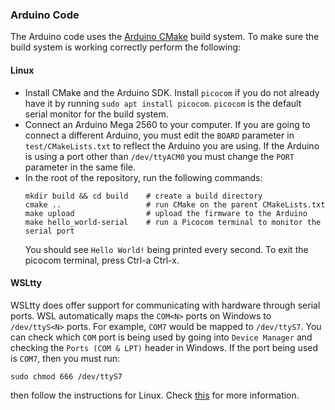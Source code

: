 ### Arduino Code
The Arduino code uses the [Arduino CMake](https://github.com/queezythegreat/arduino-cmake)
build system. To make sure the build system is working correctly perform the
following:
#### Linux
* Install CMake and the Arduino SDK. Install `picocom` if you do not already
  have it by running `sudo apt install picocom`. `picocom` is the default
  serial monitor for the build system.
* Connect an Arduino Mega 2560 to your computer. If you are going to connect
  a different Arduino, you must edit the `BOARD` parameter in
  `test/CMakeLists.txt` to reflect the Arduino you are using. If the Arduino
  is using a port other than `/dev/ttyACM0` you must change the `PORT` parameter
  in the same file.
* In the root of the repository, run the following commands:
  ```
  mkdir build && cd build    # create a build directory
  cmake ..                   # run CMake on the parent CMakeLists.txt
  make upload                # upload the firmware to the Arduino
  make hello_world-serial    # run a Picocom terminal to monitor the serial port
  ```
  You should see `Hello World!` being printed every second. To exit the picocom
  terminal, press Ctrl-a Ctrl-x.
#### WSLtty
WSLtty does offer support for communicating with hardware through serial ports.
WSL automatically maps the `COM<N>` ports on Windows to `/dev/ttyS<N>` ports. 
For example, `COM7` would be mapped to `/dev/ttyS7`. You can check which `COM`
port is being used by going into `Device Manager` and checking the 
`Ports (COM & LPT)` header in Windows. If the port being used is `COM7`, then
you must run:
```
sudo chmod 666 /dev/ttyS7
```
then follow the instructions for Linux. Check [this](https://docs.microsoft.com/en-us/archive/blogs/wsl/serial-support-on-the-windows-subsystem-for-linux) for more information.
